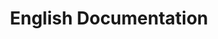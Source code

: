 ---
layout: dochome
title: English Documentation
permalink: /en/
languages-translation: Languages
language-name: English
category-names:
  rename-me: "Reassign this title in _docs/en/doc-main.md"
  another-category: "This is a name for another category"
---